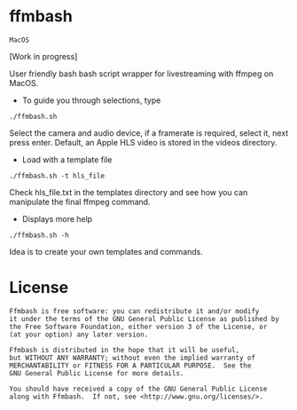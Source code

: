 # ffmbash
```MacOS```

[Work in progress]

User friendly bash bash script wrapper for livestreaming with ffmpeg on MacOS.


- To guide you through selections, type

```
./ffmbash.sh
```
Select the camera and audio device, if a framerate is required, select it, next press enter. Default, an Apple HLS video is stored in the videos directory.


- Load with a template file

```
./ffmbash.sh -t hls_file
```
Check hls_file.txt in the templates directory and see how you can manipulate the final ffmpeg command.


- Displays more help

```
./ffmbash.sh -h
```

Idea is to create your own templates and commands.


# License
```
Ffmbash is free software: you can redistribute it and/or modify
it under the terms of the GNU General Public License as published by
the Free Software Foundation, either version 3 of the License, or
(at your option) any later version.

Ffmbash is distributed in the hope that it will be useful,
but WITHOUT ANY WARRANTY; without even the implied warranty of
MERCHANTABILITY or FITNESS FOR A PARTICULAR PURPOSE.  See the
GNU General Public License for more details.

You should have received a copy of the GNU General Public License
along with Ffmbash.  If not, see <http://www.gnu.org/licenses/>.
```
